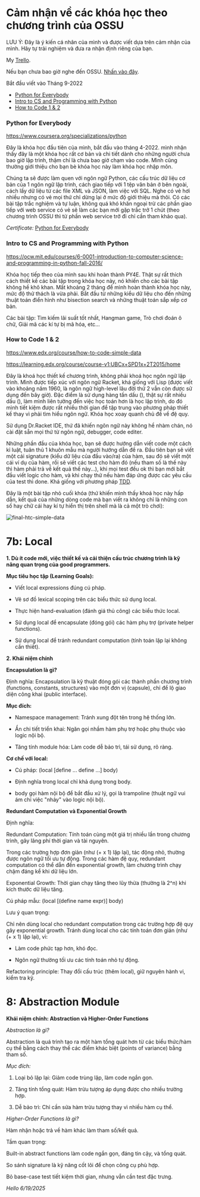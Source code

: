 # Cảm nhận về các khóa học theo chương trình của OSSU
LƯU Ý: Đây là ý kiến cá nhân của mình và được viết dựa trên cảm nhận của mình. Hãy tự trải nghiệm và đưa ra nhận định riêng của bạn.

My [Trello](https://trello.com/invite/b/6272869e21ecc905ef6558fb/d204d6f164c4cc2be2f355e7860dcad9/ossu-hhg).

Nếu bạn chưa bao giờ nghe đến OSSU. [Nhấn vào đây](https://github.com/ossu/computer-science/).

Bắt đầu viết vào Tháng 9-2022

- [Python for Everybody](#py4e)
- [Intro to CS and Programming with Python](#mit6001x)
- [How to Code 1 & 2](#how-to-code)

### <a name="py4e"></a> Python for Everybody

https://www.coursera.org/specializations/python

Đây là khóa học đầu tiên của mình, bắt đầu vào tháng 4-2022. mình nhận thấy đây là một khóa học rất cơ bản và chi tiết dành cho những người chưa bao giờ lập trình, thậm chí là chưa bao giờ chạm vào code. Mình cũng thường giới thiệu cho bạn bè khóa học này làm khóa học nhập môn.


Chúng ta sẽ được làm quen với ngôn ngữ Python, các cấu trúc dữ liệu cơ bản của 1 ngôn ngữ lập trình, cách giao tiếp với 1 tệp văn bản ở bên ngoài, cách lấy dữ liệu từ các file XML và JSON, làm việc với SQL. Nghe có vẻ hơi nhiều nhưng có vẻ mọi thứ chỉ dừng lại ở mức độ giới thiệu mà thôi. Có các bài tập trắc nghiệm và tự luận, không quá khó khăn ngoại trừ các phần giao tiếp với web service có vẻ sẽ làm các bạn mới gặp trắc trở 1 chút (theo chương trình OSSU thì từ phần web service trở đi chỉ cần tham khảo qua).


*Certificate:*
[Python for Everybody](https://www.coursera.org/account/accomplishments/specialization/certificate/3XG2HBCX2YQE)

### <a name="mit6001x"></a> Intro to CS and Programming with Python

https://ocw.mit.edu/courses/6-0001-introduction-to-computer-science-and-programming-in-python-fall-2016/


Khóa học tiếp theo của mình sau khi hoàn thành PY4E. Thật sự rất thích cách thiết kế các bài tập trong khóa học này, nó khiến cho các bài tập không hề khô khan. Mất khoảng 2 tháng để mình hoàn thành khóa học này, mức độ thử thách là vừa phải. Bắt đầu từ những kiểu dữ liệu cho đến những thuật toán điển hình như bisection search và những thuật toán sắp xếp cơ bản.

Các bài tập: Tìm kiếm lãi suất tốt nhất, Hangman game, Trò chơi đoán ô chữ, Giải mã các kí tự bị mã hóa, etc...


### <a name="how-to-code"></a> How to Code 1 & 2

https://www.edx.org/course/how-to-code-simple-data

https://learning.edx.org/course/course-v1:UBCx+SPD1x+2T2015/home


Đây là khoá học thiết kế chương trình, không phải khoá học ngôn ngữ lập trình. Mình được tiếp xúc với ngôn ngữ Racket, khá giống với Lisp (được viết vào khoảng năm 1960, là ngôn ngữ high-level lâu đời thứ 2 vẫn còn được sử dụng đến bây giờ). Đặc điểm là sử dụng hàng tấn dấu (), thật sự rất nhiều dấu (), làm mình liên tưởng đến việc học toán hơn là học lập trình, do đó mình tiết kiệm được rất nhiều thời gian để tập trung vào phương pháp thiết kế thay vì phải tìm hiểu ngôn ngữ. Khóa học xoay quanh chủ đề về đệ quy.

Sử dụng Dr.Racket IDE, thứ đã khiến ngôn ngữ này không hề nhàm chán, nó cài đặt sẵn mọi thứ từ ngôn ngữ, debugger, code editer.

Những phần đầu của khóa học, bạn sẽ được hướng dẫn viết code một cách kỉ luật, tuân thủ 1 khuôn mẫu mà người hướng dẫn đề ra. Đầu tiên bạn sẽ viết một cái signature (kiểu dữ liệu của đầu vào/ra) của hàm, sau đó sẽ viết một cái ví dụ của hàm, rồi sẽ viết các test cho hàm đó (nếu tham số là thế này thì hàm phải trả về kết quả thế này...), khi mọi test đều ok thì bạn mới bắt đầu viết logic cho hàm, và khi chạy thử nếu hàm đáp ứng được các yêu cầu của test thì done. Khá giống với phương pháp [TDD](https://en.wikipedia.org/wiki/Test-driven_development#:~:text=Test-driven%20development%20(TDD),software%20against%20all%20test%20cases.).

Đây là một bài tập nhỏ cuối khóa (thứ khiến mình thấy khoá học này hấp dẫn, kết quả của những dòng code mà bạn viết ra không chỉ là những con số hay chữ cái hay kí tự hiển thị trên shell mà là cả một trò chơi):

![final-htc-simple-data](https://user-images.githubusercontent.com/90635389/218292358-0a7ce3db-213c-4c46-95a9-0d22c7f3cb42.PNG)




# 7b: Local

**1. Dù ít code mới, việc thiết kế và cải thiện cấu trúc chương trình là kỹ năng quan trọng của good programmers.**

**Mục tiêu học tập (Learning Goals):**

- Viết local expressions đúng cú pháp.

- Vẽ sơ đồ lexical scoping trên các biểu thức sử dụng local.

- Thực hiện hand-evaluation (đánh giá thủ công) các biểu thức local.

- Sử dụng local để encapsulate (đóng gói) các hàm phụ trợ (private helper functions).

- Sử dụng local để tránh redundant computation (tính toán lặp lại không cần thiết).

**2. Khái niệm chính**

**Encapsulation là gì?**

Định nghĩa: Encapsulation là kỹ thuật đóng gói các thành phần chương trình (functions, constants, structures) vào một đơn vị (capsule), chỉ để lộ giao diện công khai (public interface).

**Mục đích:**

- Namespace management: Tránh xung đột tên trong hệ thống lớn.

- Ẩn chi tiết triển khai: Ngăn gọi nhầm hàm phụ trợ hoặc phụ thuộc vào logic nội bộ.

- Tăng tính module hóa: Làm code dễ bảo trì, tái sử dụng, rõ ràng.

**Cơ chế với local:**

- Cú pháp: (local [define ... define ...] body)

- Định nghĩa trong local chỉ khả dụng trong body.

- body gọi hàm nội bộ để bắt đầu xử lý, gọi là trampoline (thuật ngữ vui ám chỉ việc "nhảy" vào logic nội bộ).

**Redundant Computation và Exponential Growth**

Định nghĩa: 

Redundant Computation: Tính toán cùng một giá trị nhiều lần trong chương trình, gây lãng phí thời gian và tài nguyên.

Trong các trường hợp đơn giản (như (+ x 1) lặp lại), tác động nhỏ, thường được ngôn ngữ tối ưu tự động.
Trong các hàm đệ quy, redundant computation có thể dẫn đến exponential growth, làm chương trình chạy chậm đáng kể khi dữ liệu lớn.

Exponential Growth: Thời gian chạy tăng theo lũy thừa (thường là 2^n) khi kích thước dữ liệu tăng.

Cú pháp mẫu: (local [(define name expr)] body)

Lưu ý quan trọng:

Chỉ nên dùng local cho redundant computation trong các trường hợp đệ quy gây exponential growth.
Tránh dùng local cho các tính toán đơn giản (như (+ x 1) lặp lại), vì:

- Làm code phức tạp hơn, khó đọc.

- Ngôn ngữ thường tối ưu các tính toán nhỏ tự động.

Refactoring principle: Thay đổi cấu trúc (thêm local), giữ nguyên hành vi, kiểm tra kỹ.

# 8: Abstraction Module

**Khái niệm chính: Abstraction và Higher-Order Functions**

*Abstraction là gì?*

Abstraction là quá trình tạo ra một hàm tổng quát hơn từ các biểu thức/hàm cụ thể bằng cách thay thế các điểm khác biệt (points of variance) bằng tham số.

*Mục đích:*

1. Loại bỏ lặp lại: Giảm code trùng lặp, làm code ngắn gọn.

2. Tăng tính tổng quát: Hàm trừu tượng áp dụng được cho nhiều trường hợp.

3. Dễ bảo trì: Chỉ cần sửa hàm trừu tượng thay vì nhiều hàm cụ thể.

*Higher-Order Functions là gì?*

Hàm nhận hoặc trả về hàm khác làm tham số/kết quả.

Tầm quan trọng:

Built-in abstract functions làm code ngắn gọn, đáng tin cậy, và tổng quát.

So sánh signature là kỹ năng cốt lõi để chọn công cụ phù hợp.

Bỏ base-case test tiết kiệm thời gian, nhưng vẫn cần test đặc trưng.


*Hello 6/19/2025*